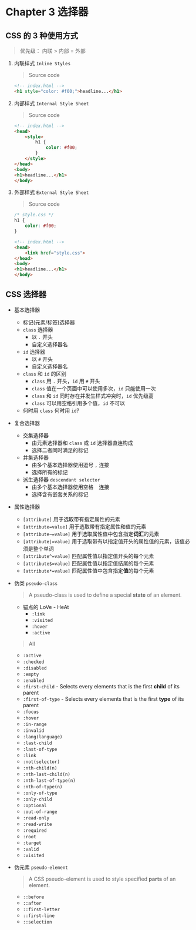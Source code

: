 # Chapter 3 选择器

## CSS 的 3 种使用方式

> 优先级： 内联 > 内部 = 外部

1. 内联样式 `Inline Styles`

    > Source code
    
    ```html
    <!-- index.html -->
    <h1 style="color: #f00;">headline...</h1>
    ```

2. 内部样式 `Internal Style Sheet`

    > Source code
    
    ```html
    <!-- index.html -->
    <head>
        <style>
            h1 {
                color: #f00;
            }
        </style>
    </head>
    <body>
    <h1>headline...</h1>
    </body>
    ```

3. 外部样式 `External Style Sheet`

    > Source code
    
    ```css
    /* style.css */
    h1 {
        color: #f00;
    }
    ```
    
    ```html
    <!-- index.html -->
    <head>
        <link href="style.css">
    </head>
    <body>
    <h1>headline...</h1>
    </body>
    ``` 

## CSS 选择器

- 基本选择器
    - 标记(元素/标签)选择器
    - `class` 选择器
      - 以 `.` 开头
      - 自定义选择器名
    - `id` 选择器
      - 以 `#` 开头
      - 自定义选择器名
    - `class` 和 `id` 的区别
      - `class` 用 `.` 开头，`id` 用 `#` 开头
      - `class` 值在一个页面中可以使用多次，`id` 只能使用一次
      - `class` 和 `id` 同时存在并发生样式冲突时，`id` 优先级高
      - `class` 可以用空格引用多个值，`id` 不可以
    - 何时用 `class` 何时用 `id`?
- 复合选择器
    - 交集选择器
      - 由元素选择器和 `class` 或 `id` 选择器直连构成
      - 选择二者同时满足的标记
    - 并集选择器
      - 由多个基本选择器使用逗号 `,` 连接
      - 选择所有的标记
    - 派生选择器 `descendant selector`
      - 由多个基本选择器使用空格 ` ` 连接
      - 选择含有嵌套关系的标记
- 属性选择器
    - `[attribute]`	用于选取带有指定属性的元素
    - `[attribute=value]`	用于选取带有指定属性和值的元素
    - `[attribute~=value]`	用于选取属性值中包含指定**词汇**的元素
    - `[attribute|=value]`	用于选取带有以指定值开头的属性值的元素，该值必须是整个单词
    - `[attribute^=value]`	匹配属性值以指定值开头的每个元素
    - `[attribute$=value]`	匹配属性值以指定值结尾的每个元素
    - `[attribute*=value]`	匹配属性值中包含指定**值**的每个元素
- 伪类 `pseudo-class`

    > A pseudo-class is used to define a special **state** of an element.

    - 锚点的 LoVe - HeAt 
      - `:link`
      - `:visited`
      - `:hover`
      - `:active`
  
  > All
  
  - `:active`
  - `:checked`
  - `:disabled`
  - `:empty`
  - `:enabled`
  - `:first-child` - Selects every elements that is the first **child** of its parent
  - `:first-of-type` - Selects every elements that is the first **type** of its parent
  - `:focus`
  - `:hover`
  - `:in-range`
  - `:invalid`
  - `:lang(language)`
  - `:last-child`
  - `:last-of-type`
  - `:link`
  - `:not(selector)`
  - `:nth-child(n)`
  - `:nth-last-child(n)`
  - `:nth-last-of-type(n)`
  - `:nth-of-type(n)`
  - `:only-of-type`
  - `:only-child`
  - `:optional`
  - `:out-of-range`
  - `:read-only`
  - `:read-write`
  - `:required`
  - `:root`
  - `:target`
  - `:valid`
  - `:visited`
    
- 伪元素 `pseudo-element`

    > A CSS pseudo-element is used to style specified **parts** of an element.
  
  - `::before`
  - `::after`
  - `::first-letter`
  - `::first-line`
  - `::selection`